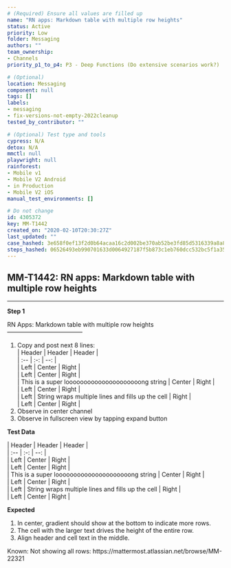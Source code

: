```yaml
---
# (Required) Ensure all values are filled up
name: "RN apps: Markdown table with multiple row heights"
status: Active
priority: Low
folder: Messaging
authors: ""
team_ownership: 
- Channels
priority_p1_to_p4: P3 - Deep Functions (Do extensive scenarios work?)

# (Optional)
location: Messaging
component: null
tags: []
labels: 
- messaging
- fix-versions-not-empty-2022cleanup
tested_by_contributor: ""

# (Optional) Test type and tools
cypress: N/A
detox: N/A
mmctl: null
playwright: null
rainforest: 
- Mobile v1
- Mobile V2 Android
- in Production
- Mobile V2 iOS
manual_test_environments: []

# Do not change
id: 4305372
key: MM-T1442
created_on: "2020-02-10T20:30:27Z"
last_updated: ""
case_hashed: 3e658f0ef13f2d0b64acaa16c2d002be370ab52be3fd85d5316339a8a8235e2412d618fe89462ca6b443017e607a58f0
steps_hashed: 06526493eb990701633d0064927187f5b873c1eb760dcc532bc5f1a356bc3c3cf490c6f96e82fd7f72ed01b244115f02
---
```


<!-- (Auto-generated) Based on frontmatter's "key" and "name" -->

## MM-T1442: RN apps: Markdown table with multiple row heights

---

**Step 1**

RN Apps: Markdown table with multiple row heights\
–––––––––––––––––––––––––

1. Copy and post next 8 lines:\
   \| Header | Header | Header |\
   \| :-- | :-: | --: |\
   \| Left | Center | Right |\
   \| Left | Center | Right |\
   \| This is a super looooooooooooooooooooong string | Center | Right |\
   \| Left | Center | Right |\
   \| Left | String wraps multiple lines and fills up the cell | Right |\
   \| Left | Center | Right |
2. Observe in center channel
3. Observe in fullscreen view by tapping expand button

**Test Data**

\| Header | Header | Header |\
\| :-- | :-: | --: |\
\| Left | Center | Right |\
\| Left | Center | Right |\
\| This is a super looooooooooooooooooooong string | Center | Right |\
\| Left | Center | Right |\
\| Left | String wraps multiple lines and fills up the cell | Right |\
\| Left | Center | Right |

**Expected**

1. In center, gradient should show at the bottom to indicate more rows.
2. The cell with the larger text drives the height of the entire row.
3. Align header and cell text in the middle.

Known: Not showing all rows: https\://mattermost.atlassian.net/browse/MM-22321
